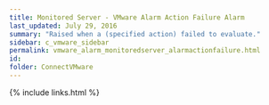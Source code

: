 ```yaml
---
title: ﻿Monitored Server - VMware Alarm Action Failure Alarm
last_updated: July 29, 2016
summary: "Raised when a (specified action) failed to evaluate."
sidebar: c_vmware_sidebar
permalink: vmware_alarm_monitoredserver_alarmactionfailure.html
id:
folder: ConnectVMware
---
```


{% include links.html %}
